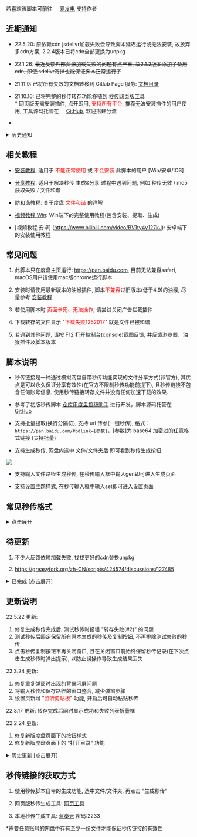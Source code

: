 若喜欢该脚本可前往 <img src="https://static.afdiancdn.com/favicon.ico" width='16'>[爱发电](https://afdian.net/@mengzonefire) 支持作者

## 近期通知

- 22.5.20: 原依赖cdn jsdelivr加载失败会导致脚本延迟运行或无法安装, 故放弃多cdn方案, 2.2.4版本已将cdn全部更换为unpkg

- 22.1.26: ~~最近反馈外部资源加载失败的问题有点严重, 故2.1.2版本添加了备用cdn, 即使jsdelivr寄掉也能保证脚本正常运行了~~

- 21.11.9: 已将所有失效的文档转移到 Gitlab Page 服务: [文档目录](https://mengzonefire.code.misakanet.cn/rapid-upload-userscript-doc/)

- 21.10.16: 已将完整的秒传转存功能移植到 [秒传网页版工具](https://rapidacg.gmgard.moe/)</br>\* 网页版无需安装插件, 点开即用, <span style="color: red;">支持所有平台</span>, 推荐无法安装插件的用户使用, 工具源码托管在 <img src="https://github.githubassets.com/favicons/favicon.png" width='16'>[GitHub](https://github.com/mengzonefire/baidupan-rapidupload), 欢迎搭建分流

- 
<details>
<summary>历史通知</summary>
<ul><li><p>21.10.1: 修复失效的教程文档地址 (部分地区打开显示石墨文档正在升级)</p></li><li><p>21.9.10: <a href="https://greasyfork.org/zh-CN/scripts/432065">阿里版本</a> 由于官方限制了秒传接口, 现已无法使用, 若有需要接手开发可前往 <img src="https://github.githubassets.com/favicons/favicon.png" width='16'><a href="https://github.com/mengzonefire/aliyun-rapidupload-userscript">GitHub</a> 获取源码</p></li><li><p>21.8.12: 1.8.8 以前版本使用生成秒传功能时, 小概率会得到错误的秒传, 导致无法转存(#404), 若出现该情况请更新最新版并重新生成</p></li><li><p>21.7.30: 若转存提示 <span style="color: red;">转存失败(尝试...)(#2)</span>, 请更新到 1.8.5 版本以上</p></li></ul>
<ul><li><p>21.7.17: </p><ul><li><p>管理员已完成对昨日举报的审核<a href="https://pic.rmb.bdstatic.com/bjh/a6abf0daa40362c10385432fb5150ae7.png">(图1)</a>, 脚本页现可正常访问了</p></li><li><p>鉴于 <a href="https://www.aliyundrive.com/drive/">阿里云盘</a> 有更稳定的服务端(不存在"秒传无效", "md5获取失败"等问题), 即将着手阿里云盘对应的秒传提取&生成功能, 预计下个月更新.</p></li></ul></li><li><p>21.7.16: 估计是因为脚本头几行留有babel工具生成的语法转换代码<a href="https://pic.rmb.bdstatic.com/bjh/9cd999f1d1a35b350e83f93fc685dee7.png">(图1)</a>, 被人误解为压缩代码举报了<a href="https://pic.rmb.bdstatic.com/bjh/eb18b94af7dacd00b11e8cbac3b1e1e4.png">(图2)</a>, 故将源码重新格式化了一遍<a href="https://pic.rmb.bdstatic.com/bjh/ecc36a94f8632b8fba81594d37646b31.png">(图3)</a>以避免误解.</p></li></ul><ul><li><p>21.7.12: 经测试, 度盘服务器已恢复正常, 可以正常上传文件并生成秒传.</p></li><li><p>21.7.10: (<span style="color: red;"> 重要 </span>) 从7.9开始, 新上传网盘的文件<span style="color: red;"> 很可能 </span>出现 "秒传未生效", "md5获取失败"的问题, 疑似百度服务器异常, 正在尝试修复.</p><p>*<a href="https://mengzonefire.code.misakanet.cn/rapid-upload-userscript-doc/generate-bdcode/">分享教程</a> 内提供了临时的解决方法</p></li><li><p>21.7.9: (<span style="color: red;"> 重要 </span>) 1.8.1版本更换了秒传接口, 解决了绝大部分 "<span style="color: red;"> 文件不存在(秒传未生效) </span>" 和 "<span style="color: red;"> md5获取失败 </span>" 的问题, 为保证使用体验, 强烈建议更新到最新版</p></li></ul>

</details>

## 相关教程

- [安装教程](https://mengzonefire.code.misakanet.cn/rapid-upload-userscript-doc/install-userscript/): 适用于<span style="color: red;"> 不能正常使用 </span>或<span style="color: red;"> 不会安装 </span>此脚本的用户 [Win/安卓/IOS]

- [分享教程](https://mengzonefire.code.misakanet.cn/rapid-upload-userscript-doc/generate-bdcode/): 适用于解决秒传 生成&分享 过程中遇到问题, 例如 秒传无效 / md5 获取失败 / 文件和谐

- [防和谐教程](https://mengzonefire.code.misakanet.cn/rapid-upload-userscript-doc/file-protect/): 关于度盘 <span style="color: red;">文件和谐</span> 的详解

- [视频教程 Win](https://www.bilibili.com/video/BV1E5411H76K): Win端下的完整使用教程(包含安装、提取、生成)

- [视频教程 安卓] (https://www.bilibili.com/video/BV1ty4y127kJ): 安卓端下的安装使用教程

## 常见问题

1. 此脚本只在度盘主页运行: https://pan.baidu.com, 目前无法兼容safari, macOS用户请使用mac版chrome运行脚本

2. 安装时请使用最新版本的油猴插件, 脚本<span style="color: red;">不兼容</span>过旧版本(低于4.9)的油猴, 尽量参考 [安装教程](https://mengzonefire.code.misakanet.cn/rapid-upload-userscript-doc/install-userscript/)

3. 若使用脚本时 <span style="color: red;">页面卡死、无法操作</span>, 请尝试关闭广告拦截插件

4. 下载转存的文件显示 "<span style="color: red;">下载失败1252017</span>" 就是文件已被和谐

5. 若遇到其他问题, 请按 F12 打开控制台(console)截图反馈, 并反馈浏览器、油猴插件及脚本版本

## 脚本说明

- 秒传链接是一种通过模拟网盘自带秒传功能实现的文件分享方式(非官方), 其优点是可以永久保证分享有效性(在官方不限制秒传功能前提下), 且秒传链接不包含任何账号信息. 使用秒传链接转存文件并没有任何加速下载的效果.

- 参考了初版秒传脚本 [仓库用度盘投稿助手](https://greasyfork.org/zh-CN/scripts/3285) 进行开发，脚本源码托管在 <img src="https://github.githubassets.com/favicons/favicon.png" width='16'>[GitHub](https://github.com/mengzonefire/rapid-upload-userscript)

- 支持批量提取(换行分隔符), 支持 url 传参(一键秒传), 格式：`https://pan.baidu.com/#bdlink=[参数]`，[参数]为 base64 加密过的任意格式链接 (支持批量)

- 支持生成秒传, 网盘内选中 文件/文件夹后 即可看到秒传生成按钮

![](https://pic.rmb.bdstatic.com/bjh/1cb5384f4b7cd3fc5a07b42ef45bfe93.png)

- 支持输入文件路径生成秒传, 在秒传输入框中输入gen即可进入生成页面

- 支持设置主题样式, 在秒传输入框中输入set即可进入设置页面

## 常见秒传格式

<details>
<summary>点击展开</summary>

<ul><li><p>梦姬标准/标准码: D5AABEFC3290F7A3C09912228B136D0C#821A9F0D27FCD19C80474D2140ED2D85#6467659#test.exe</p></li><li><p>PanDL格式: bdpan://dGVzdC5leGV8NjQ2NzY1OXxENUFBQkVGQzMyOTBGN0EzQzA5OTEyMjI4QjEzNkQwQ3w4MjFBOUYwRDI3RkNEMTlDODA0NzREMjE0MEVEMkQ4NQ==</p></li><li><p>PCS-GO格式: BaiduPCS-Go rapidupload -length=6467659 -md5=D5AABEFC3290F7A3C09912228B136D0C -slicemd5=821A9F0D27FCD19C80474D2140ED2D85 "/test.exe"</p></li><li><p>游侠格式: BDLINK......</p></li></ul>

</details>

## 待更新

1. 不少人反馈依赖加载失败, 找找更好的cdn替换unpkg

2. https://greasyfork.org/zh-CN/scripts/424574/discussions/127485

<details>
<summary>已完成 [点击展开]</summary>
<ol><li>支持 新版度盘页面 下的 "生成秒传" 功能 (完成)</li><li>支持 <a href="https://www.aliyundrive.com/drive/">阿里云盘</a> 的秒传提取&生成 (废弃, 阿里官方限制了秒传接口)</li><li>支持 <a href="https://pan.baidu.com/disk/main?from=oldversion#/index">新版度盘页面</a> (完成)</li><li>修复设置为非默认主题时, 窗口内会出现警告标识的问题 (完成, 实际为主题包不适配旧版 sweetalert2)</li><li>cdn.jsdelivr.net抽风有点严重, 尝试添加替代cdn (完成)</li><li>转存完成后的提示框添加转存成功列表(使用折叠框隐藏)(完成)</li></ol>
</details>


## 更新说明

22.5.22 更新:
1. 修复生成秒传完成后, 测试秒传时报错 "转存失败(#2)" 的问题
2. 测试秒传后固定保留所有原本生成的秒传及复制按钮, 不再排除测试失败的秒传
3. 点击秒传复制按钮不再关闭窗口, 且在关闭窗口前始终保留秒传记录(在下次点击生成秒传时弹出提示), 以防止误操作导致生成结果丢失

22.3.24 更新: 
1. 修复重复弹窗时出现的背景闪屏问题
2. 将输入秒传和保存路径的窗口整合, 减少弹窗步骤
3. 设置页新增 "<span style="color: red">监听剪贴板</span>" 功能, 开启后可自动粘贴秒传

22.3.17 更新: 转存完成后同时显示成功和失败列表折叠框

22.2.24 更新: 
1. 修复新版度盘页面下的按钮样式
2. 修复新版度盘页面下的 "打开目录" 功能

<details>
<summary>历史更新 [点击展开]</summary>
<p>22.1.26 更新: 添加备用依赖cdn</p>

<p>22.1.22 更新: </p>

<ol><li><p>修复部分生成秒传时提示 "请求失败...(#514)" 的问题</p></li><li><p>支持 新版度盘页面 下的 "生成秒传" 功能</p></li></ol>

<p><img alt="" src="https://pic.rmb.bdstatic.com/bjh/8c05bf7c7ba44cb6f7e0a68c3e17ab54.png"/></p>

<p>22.1.7 更新: 重新添加游侠秒传格式的支持</p>

<p>21.11.9 更新: </p>

<ol><li><p>修复所有失效的文档地址</p></li><li><p>修复在目标目录下点击"打开目录"按钮, 文件列表不刷新的问题</p></li></ol>

<p>21.10.18: 移除一处可能导致生成错误秒传的代码</p>

<p>21.9.6 更新: 修正脚本头, 不会再弹出跨域警告, 并移除了跨域提示弹窗</p>

<p>21.9.1 更新: 转存路径留空现改为默认转存到 <span style="color: red;">当前目录</span></p>

<p>21.8.30 更新:</p>

<ol><li><p>移除游侠秒传格式的支持</p></li><li><p>重构代码, 全面优化, 提升使用体验</p></li></ol>

<p>21.8.12 更新: 修复部分生成得到错误 md5 导致秒传无法转存(#404)的问题</p>

<p>21.7.30 更新: 修复了部分转存提示 "<span style="color: red;">转存失败(尝试...)(#2)</span>" 的问题" 的问题</p>

<p>21.7.18 更新: 修复了部分生成提示 "<span style="color: red;">md5 获取失败</span>" 的问题</p>

<p>21.7.6 更新: 支持转存与生成 <span style="color: red;">20G 以上</span> 文件的秒传</p>

<p>21.6.28 更新:</p>

<ol><li><p>大幅提升非会员账号生成秒传的速度</p></li><li><p>修复生成 4G 以上文件提示"<span style="color: red;">服务器错误(#500)</span>"的问题</p></li></ol>

<p>21.6.25 更新：修复了绝大部分转存提示 "<span style="color: red;">文件不存在(秒传未生效)(#404)</span>" 的问题</p>

<p>21.6.24更新：修复从yun.baidu.com进入时, 弹窗提示 "bdskoten获取失败" 的问题</p>

<p>21.6.23更新：将sweetalert2和设置内的主题包升级到最新版(适配主题后修复了 待更新#3)</p>

<p>21.6.18更新：转存秒传添加bdstoken参数, 防止报错"转存失败(#2)", 并支持了新版度盘页面下的转存功能:</p>

<p><img alt="" src="https://pic.rmb.bdstatic.com/bjh/ed9647f2c8d16a8a6fb74d42e51626cf.png"/></p>

<p>21.6.18更新：移除<span style="color: red;"> 修复下载 </span>功能(已在21年4月上旬失效), 后续不会再考虑修复该功能</p>

<p>21.3.30更新：修复部分秒传转存提示 "文件不存在" 或 "md5不匹配", 有该情况的请务必更新到1.6.7版本</p>

<p>21.3.29更新：新增<span style="color: red;"> 直接修复下载 </span>功能，无需秒传即可修复下载，感谢TkzcM的帮助</p>

<p><span style="color: red;">注意:</span> 后续测试发现1.6.1和1.6.2版本该功能有可能使原文件丢失, 若需要使用该功能请务必更新到1.6.3以上版本</p>

<p><span style="color: red;">注意2:</span> 由于实现机制不同, "直接修复" 的成功率相对 "转存的修复" 较低, 至少一半以上的文件无法修复(弹窗提示 "不支持修复"), 目前暂时未找到解决方法</p>

<p><img alt="" src="https://pic.rmb.bdstatic.com/bjh/5e05f7c1f772451b8efce938280bcaee.png"/></p>

<p>21.3.16更新：秒传转存新增<span style="color: red;"> 修复下载 </span>功能，可修复绝大部分无法下载的文件 (需有秒传链接并在转存时勾选修复选项)</p>

<p><img alt="" src="https://pic.rmb.bdstatic.com/bjh/822bf85e8b663f352c65f04a50a305e1.png"/></p>

<p>21.2.26更新：若在更新1.5.0版本后出现秒传按钮不显示的问题, 请尝试更新到1.5.5版本</p>

<p>21.2.11更新：<a href="https://mengzonefire.code.misakanet.cn/rapid-upload-userscript-doc/generate-bdcode/">分享教程</a> 更新, 原教程的 "固实压缩+加密文件名" 已无法再防和谐(在度盘移动端依旧可以在线解压), 目前有效的防和谐方法请参考教程内的 "<span style="color: red;">双层压缩</span>"</p>

<p>21.1.28更新：兼容了暴力猴插件, 添加更换主题功能, 优化部分代码逻辑</p>

<p>21.1.11更新：若1.4.0版本出现 "转存失败" 的情况, 请更新1.4.4版本</p>

<p>20.12.18更新：不再支持暴力猴violentmonkey2.12.8以上插件, 使用该插件的用户请降级插件或改用油猴插件Tampermonkey</p>

<p>若使用1.3.5版本时出现一键秒传(解base64)不可用的情况, 请将脚本更新至1.3.6以上</p>

<p>20.11.12更新：若1.2.9版本出现秒传按钮不显示的情况, 请更新1.3.0版本</p>

<p>20.11.5更新：若出现转存时路径留空转存无反应的情况, 请更新1.2.7版本</p>

<p>20.11.2更新：</p>

<ol><li><p>加入了生成秒传的功能, 选择文件/文件夹后即可看到秒传生成按钮</p></li><li><p>增加了跳转目录的功能, 若在秒传转存时有输入保存路径, 转存完成后可以看到跳转按钮</p></li></ol>

</details>

## 秒传链接的获取方式

1. 使用秒传脚本自带的生成功能, 选中文件/文件夹, 再点击 "生成秒传"

2. 网页版秒传生成工具: [网页工具](http://rapidacg.gmgard.moe/gen.html)

3. 本地秒传生成工具: [蓝奏云](https://wwe.lanzoui.com/b01u0yqvi) 密码:2233

\*需要任意账号的网盘中存有至少一份文件才能保证秒传链接的有效性